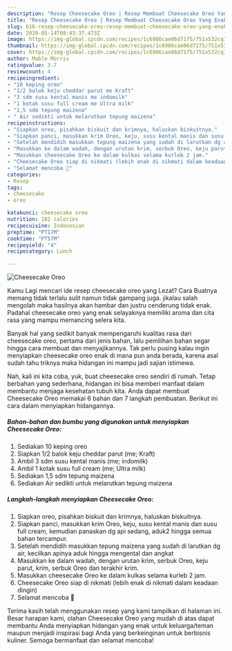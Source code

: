 ```yaml
---
description: "Resep Cheesecake Oreo | Resep Membuat Cheesecake Oreo Yang Enak Dan Mudah"
title: "Resep Cheesecake Oreo | Resep Membuat Cheesecake Oreo Yang Enak Dan Mudah"
slug: 616-resep-cheesecake-oreo-resep-membuat-cheesecake-oreo-yang-enak-dan-mudah
date: 2020-05-14T08:43:37.473Z
image: https://img-global.cpcdn.com/recipes/1c6986cae06d7175/751x532cq70/cheesecake-oreo-foto-resep-utama.jpg
thumbnail: https://img-global.cpcdn.com/recipes/1c6986cae06d7175/751x532cq70/cheesecake-oreo-foto-resep-utama.jpg
cover: https://img-global.cpcdn.com/recipes/1c6986cae06d7175/751x532cq70/cheesecake-oreo-foto-resep-utama.jpg
author: Mable Morris
ratingvalue: 3.7
reviewcount: 4
recipeingredient:
- "10 keping oreo"
- "1/2 balok keju cheddar parut me Kraft"
- "3 sdm susu kental manis me indomilk"
- "1 kotak susu full cream me Ultra milk"
- "1,5 sdm tepung maizena"
- " Air sedikti untuk melarutkan tepung maizena"
recipeinstructions:
- "Siapkan oreo, pisahkan biskuit dan krimnya, haluskan biskuitnya."
- "Siapkan panci, masukkan krim Oreo, keju, susu kental manis dan susu full cream, kemudian panaskan dg api sedang, aduk2 hingga semua bahan tercampur."
- "Setelah mendidih masukkan tepung maizena yang sudah di larutkan dg air, kecilkan apinya aduk hingga mengental dan angkat"
- "Masukkan ke dalam wadah, dengan urutan krim, serbuk Oreo, keju parut, krim, serbuk Oreo dan terakhir krim."
- "Masukkan cheesecake Oreo ke dalam kulkas selama kurleb 2 jam."
- "Cheesecake Oreo siap di nikmati (lebih enak di nikmati dalam keadaan dingin)"
- "Selamat mencoba 🥰"
categories:
- Resep
tags:
- cheesecake
- oreo

katakunci: cheesecake oreo 
nutrition: 182 calories
recipecuisine: Indonesian
preptime: "PT17M"
cooktime: "PT57M"
recipeyield: "4"
recipecategory: Lunch

---
```



![Cheesecake Oreo](https://img-global.cpcdn.com/recipes/1c6986cae06d7175/751x532cq70/cheesecake-oreo-foto-resep-utama.jpg)

Kamu Lagi mencari ide resep cheesecake oreo yang Lezat? Cara Buatnya memang tidak terlalu sulit namun tidak gampang juga. jikalau salah mengolah maka hasilnya akan hambar dan justru cenderung tidak enak. Padahal cheesecake oreo yang enak selayaknya memiliki aroma dan cita rasa yang mampu memancing selera kita.



Banyak hal yang sedikit banyak mempengaruhi kualitas rasa dari cheesecake oreo, pertama dari jenis bahan, lalu pemilihan bahan segar hingga cara membuat dan menyajikannya. Tak perlu pusing kalau ingin menyiapkan cheesecake oreo enak di mana pun anda berada, karena asal sudah tahu triknya maka hidangan ini mampu jadi sajian istimewa.


Nah, kali ini kita coba, yuk, buat cheesecake oreo sendiri di rumah. Tetap berbahan yang sederhana, hidangan ini bisa memberi manfaat dalam membantu menjaga kesehatan tubuh kita. Anda dapat membuat Cheesecake Oreo memakai 6 bahan dan 7 langkah pembuatan. Berikut ini cara dalam menyiapkan hidangannya.

<!--inarticleads1-->

##### Bahan-bahan dan bumbu yang digunakan untuk menyiapkan Cheesecake Oreo:

1. Sediakan 10 keping oreo
1. Siapkan 1/2 balok keju cheddar parut (me; Kraft)
1. Ambil 3 sdm susu kental manis (me; indomilk)
1. Ambil 1 kotak susu full cream (me; Ultra milk)
1. Sediakan 1,5 sdm tepung maizena
1. Sediakan  Air sedikti untuk melarutkan tepung maizena




<!--inarticleads2-->

##### Langkah-langkah menyiapkan Cheesecake Oreo:

1. Siapkan oreo, pisahkan biskuit dan krimnya, haluskan biskuitnya.
1. Siapkan panci, masukkan krim Oreo, keju, susu kental manis dan susu full cream, kemudian panaskan dg api sedang, aduk2 hingga semua bahan tercampur.
1. Setelah mendidih masukkan tepung maizena yang sudah di larutkan dg air, kecilkan apinya aduk hingga mengental dan angkat
1. Masukkan ke dalam wadah, dengan urutan krim, serbuk Oreo, keju parut, krim, serbuk Oreo dan terakhir krim.
1. Masukkan cheesecake Oreo ke dalam kulkas selama kurleb 2 jam.
1. Cheesecake Oreo siap di nikmati (lebih enak di nikmati dalam keadaan dingin)
1. Selamat mencoba 🥰




Terima kasih telah menggunakan resep yang kami tampilkan di halaman ini. Besar harapan kami, olahan Cheesecake Oreo yang mudah di atas dapat membantu Anda menyiapkan hidangan yang enak untuk keluarga/teman maupun menjadi inspirasi bagi Anda yang berkeinginan untuk berbisnis kuliner. Semoga bermanfaat dan selamat mencoba!

